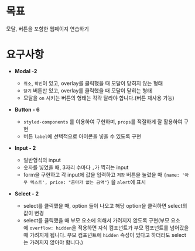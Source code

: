 # 목표

모달, 버튼을 포함한 웹페이지 연습하기

# 요구사항

- **Modal -2**

  - `취소`, `확인`이 있고, overlay를 클릭했을 때 모달이 닫히지 않는 형태
  - `닫기` 버튼만 있고, overlay를 클릭했을 때 모달이 닫히는 형태
  - 모달을 `on` 시키는 버튼의 형태는 각각 달라야 합니다.(버튼 재사용 가능)

- **Button - 6**

  - `styled-components` 를 이용하여 구현하며, `props`를 적절하게 잘 활용하여 구현
  - 버튼 `label`에 선택적으로 아이콘을 넣을 수 있도록 구현

- **Input - 2**

  - 일반형식의 input
  - 숫자를 넣었을 때, 3자리 수마다 `,`가 찍히는 input
  - form을 구현하고 각 input에 값을 입력하고 `저장` 버튼을 눌렀을 때 `{name: '아무 텍스트', price: "콤마가 없는 금액"}` 을 `alert`에 표시

- **Select - 2**
  - select를 클릭했을 때, option 들이 나오고 해당 option을 클릭하면 select의 값이 변경
  - select를 클릭했을 때 부모 요소에 의해서 가려지지 않도록 구현(부모 요소에 `overflow: hidden`을 적용하면 자식 컴포넌트가 부모 컴포넌트를 넘어갔을 때 가려지게 됩니다. 부모 컴포넌트에 `hidden` 속성이 있다고 하더라도 select는 가려지지 않아야 합니다.)
